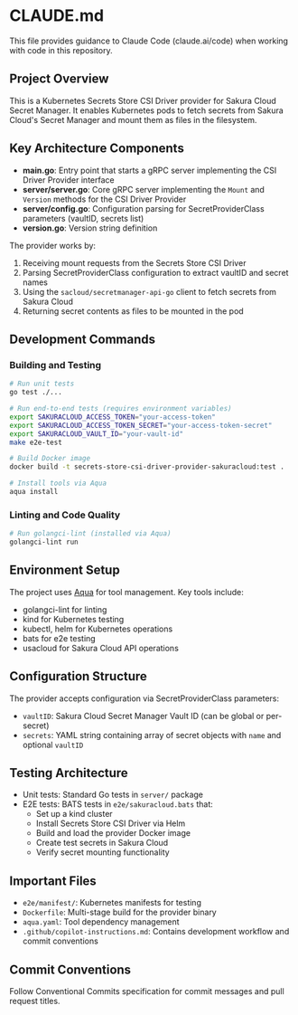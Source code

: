 # CLAUDE.md

This file provides guidance to Claude Code (claude.ai/code) when working with code in this repository.

## Project Overview

This is a Kubernetes Secrets Store CSI Driver provider for Sakura Cloud Secret Manager. It enables Kubernetes pods to fetch secrets from Sakura Cloud's Secret Manager and mount them as files in the filesystem.

## Key Architecture Components

- **main.go**: Entry point that starts a gRPC server implementing the CSI Driver Provider interface
- **server/server.go**: Core gRPC server implementing the `Mount` and `Version` methods for the CSI Driver Provider
- **server/config.go**: Configuration parsing for SecretProviderClass parameters (vaultID, secrets list)
- **version.go**: Version string definition

The provider works by:
1. Receiving mount requests from the Secrets Store CSI Driver
2. Parsing SecretProviderClass configuration to extract vaultID and secret names
3. Using the `sacloud/secretmanager-api-go` client to fetch secrets from Sakura Cloud
4. Returning secret contents as files to be mounted in the pod

## Development Commands

### Building and Testing
```bash
# Run unit tests
go test ./...

# Run end-to-end tests (requires environment variables)
export SAKURACLOUD_ACCESS_TOKEN="your-access-token"
export SAKURACLOUD_ACCESS_TOKEN_SECRET="your-access-token-secret"  
export SAKURACLOUD_VAULT_ID="your-vault-id"
make e2e-test

# Build Docker image
docker build -t secrets-store-csi-driver-provider-sakuracloud:test .

# Install tools via Aqua
aqua install
```

### Linting and Code Quality
```bash
# Run golangci-lint (installed via Aqua)
golangci-lint run
```

## Environment Setup

The project uses [Aqua](https://aquaproj.github.io/) for tool management. Key tools include:
- golangci-lint for linting
- kind for Kubernetes testing
- kubectl, helm for Kubernetes operations
- bats for e2e testing
- usacloud for Sakura Cloud API operations

## Configuration Structure

The provider accepts configuration via SecretProviderClass parameters:
- `vaultID`: Sakura Cloud Secret Manager Vault ID (can be global or per-secret)
- `secrets`: YAML string containing array of secret objects with `name` and optional `vaultID`

## Testing Architecture

- Unit tests: Standard Go tests in `server/` package
- E2E tests: BATS tests in `e2e/sakuracloud.bats` that:
  - Set up a kind cluster
  - Install Secrets Store CSI Driver via Helm
  - Build and load the provider Docker image
  - Create test secrets in Sakura Cloud
  - Verify secret mounting functionality

## Important Files

- `e2e/manifest/`: Kubernetes manifests for testing
- `Dockerfile`: Multi-stage build for the provider binary
- `aqua.yaml`: Tool dependency management
- `.github/copilot-instructions.md`: Contains development workflow and commit conventions

## Commit Conventions

Follow Conventional Commits specification for commit messages and pull request titles.